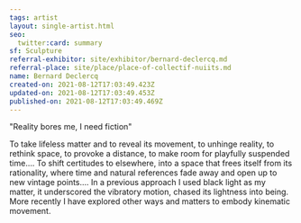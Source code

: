 ```yaml
---
tags: artist
layout: single-artist.html
seo:
  twitter:card: summary
sf: Sculpture
referral-exhibitor: site/exhibitor/bernard-declercq.md
referral-place: site/place/place-of-collectif-nuiits.md
name: Bernard Declercq
created-on: 2021-08-12T17:03:49.423Z
updated-on: 2021-08-12T17:03:49.453Z
published-on: 2021-08-12T17:03:49.469Z
---
```

"Reality bores me, I need fiction"

To take lifeless matter and to reveal its movement, to unhinge reality, to rethink space, to provoke a
distance, to make room for playfully suspended time....
To shift certitudes to elsewhere, into a space that frees itself from its rationality, where time and natural
references fade away and open up to new vintage points....
In a previous approach I used black light as my matter, it underscored the vibratory motion, chased its
lightness into being.
More recently I have explored other ways and matters to embody kinematic movement.
